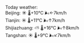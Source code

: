 Today weather:  
Beijing: ☀️   🌡️+10°C 🌬️←7km/h  
Tianjin: ☀️   🌡️+11°C 🌬️↑7km/h  
Shijiazhuang: ⛅️  🌡️+16°C 🌬️↑8km/h  
Tangshan: ☀️   🌡️+9°C 🌬️↙7km/h  
